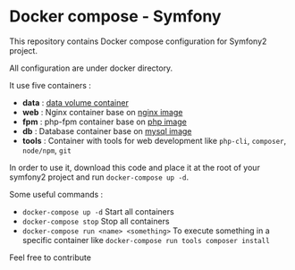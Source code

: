 # Docker compose - Symfony

This repository contains Docker compose configuration for Symfony2 project.

All configuration are under docker directory.

It use five containers :

- **data** : [data volume container](https://docs.docker.com/userguide/dockervolumes/)
- **web** : Nginx container base on [nginx image](https://registry.hub.docker.com/_/nginx/)
- **fpm** : php-fpm container base on [php image](https://registry.hub.docker.com/_/php/)
- **db** : Database container base on [mysql image](https://registry.hub.docker.com/_/mysql/)
- **tools** : Container with tools for web development like `php-cli`, `composer`, `node/npm`, `git`

In order to use it, download this code and place it at the root of your symfony2 project and run `docker-compose up -d`.

Some useful commands :

- `docker-compose up -d` Start all containers
- `docker-compose stop` Stop all containers
- `docker-compose run <name> <something>` To execute something in a specific container like `docker-compose run tools composer install`

Feel free to contribute
